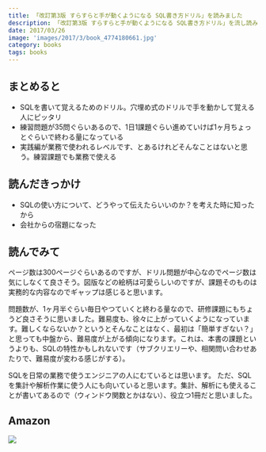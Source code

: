 ```yaml
---
title: 「改訂第3版 すらすらと手が動くようになる SQL書き方ドリル」を読みました
description: 「改訂第3版 すらすらと手が動くようになる SQL書き方ドリル」を流し読みしました。ドリルの課題はやっていないので...
date: 2017/03/26
image: 'images/2017/3/book_4774180661.jpg'
category: books
tags: books
---
```


## まとめると

- SQLを書いて覚えるためのドリル。穴埋め式のドリルで手を動かして覚える人にピッタリ
- 練習問題が35問ぐらいあるので、1日1課題ぐらい進めていけば1ヶ月ちょっとぐらいで終わる量になっている
- 実践編が業務で使われるレベルです、とあるけれどそんなことはないと思う。練習課題でも業務で使える

## 読んだきっかけ

- SQLの使い方について、どうやって伝えたらいいのか？を考えた時に知ったから
- 会社からの宿題になった

## 読んでみて

ページ数は300ページぐらいあるのですが、ドリル問題が中心なのでページ数は気にしなくて良さそう。図版などの絵柄は可愛らしいのですが、課題そのものは実務的な内容なのでギャップは感じると思います。

問題数が、1ヶ月半ぐらい毎日やつていくと終わる量なので、研修課題にもちょうど良さそうに思いました。難易度も、徐々に上がっていくようになっています。難しくならないか？というとそんなことはなく、最初は「簡単すぎない？」と思っても中盤から、難易度が上がる傾向になります。これは、本書の課題というよりも、SQLの特性かもしれないです（サブクリエリーや、相関問い合わせあたりで、難易度が変わる感じがする）。

SQLを日常の業務で使うエンジニアの人にむているとは思います。
ただ、SQLを集計や解析作業に使う人にも向いていると思います。集計、解析にも使えることが書いてあるので（ウィンドウ関数とかはない）、役立つ1冊だと思いました。

## Amazon

[![](http://images-jp.amazon.com/images/P/4774180661.09.MAIN._SCLZZZZZZZ_.jpg)](https://www.amazon.co.jp/dp/4774180661/)
